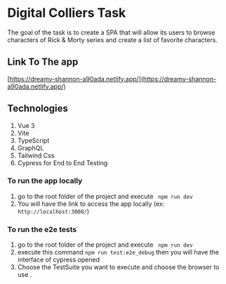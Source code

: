 # Digital Colliers Task

The goal of the task is to create a SPA that will allow its users to browse characters of
Rick & Morty series and create a list of favorite characters.

## Link To The app
[https://dreamy-shannon-a90ada.netlify.app/](https://dreamy-shannon-a90ada.netlify.app/)

## Technologies
1. Vue 3 
2. Vite
3. TypeScript
4. GraphQL
5. Tailwind Css
6. Cypress for End to End Testing

### To run the app locally

1. go to the root folder of the project and execute ` npm run dev`
2. You will have the link to access the app locally (ex: `http://localhost:3000/`)

### To run the e2e tests
1. go to the root folder of the project and execute ` npm run dev`
2. execute this command `npm run test:e2e_debug` then you will have the interface of cypress opened
3. Choose the TestSuite you want to execute and choose the browser to use .
